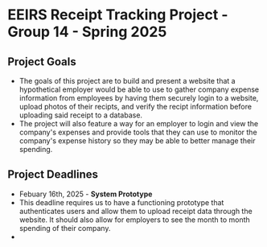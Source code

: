 # EEIRS Receipt Tracking Project - Group 14 - Spring 2025
## Project Goals
- The goals of this project are to build and present a website that a hypothetical employer would be able to use to gather company expense information from employees by having them securely login to a website, upload photos of their recipts, and verify the recipt information before uploading said receipt to a database.
- The project will also feature a way for an employer to login and view the company's expenses and provide tools that they can use to monitor the company's expense history so they may be able to better manage their spending.
## Project Deadlines
- Febuary 16th, 2025 - **System Prototype**
 - This deadline requires us to have a functioning prototype that authenticates users and allow them to upload receipt data through the website. It should also allow for employers to see the month to month spending of their company.
 - 
